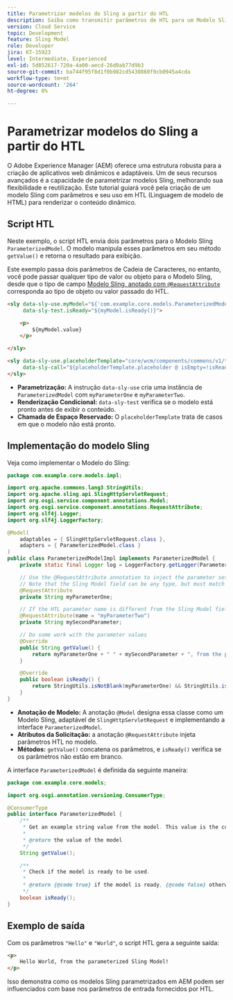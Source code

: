 ```yaml
---
title: Parametrizar modelos do Sling a partir do HTL
description: Saiba como transmitir parâmetros de HTL para um Modelo Sling em AEM.
version: Cloud Service
topic: Development
feature: Sling Model
role: Developer
jira: KT-15923
level: Intermediate, Experienced
exl-id: 5d852617-720a-4a00-aecd-26d0ab77d9b3
source-git-commit: ba744f95f8d1f0b982cd5430860f0cb0945a4cda
workflow-type: tm+mt
source-wordcount: '264'
ht-degree: 0%

---
```


# Parametrizar modelos do Sling a partir do HTL

O Adobe Experience Manager (AEM) oferece uma estrutura robusta para a criação de aplicativos web dinâmicos e adaptáveis. Um de seus recursos avançados é a capacidade de parametrizar modelos Sling, melhorando sua flexibilidade e reutilização. Este tutorial guiará você pela criação de um modelo Sling com parâmetros e seu uso em HTL (Linguagem de modelo de HTML) para renderizar o conteúdo dinâmico.

## Script HTL

Neste exemplo, o script HTL envia dois parâmetros para o Modelo Sling `ParameterizedModel`. O modelo manipula esses parâmetros em seu método `getValue()` e retorna o resultado para exibição.

Este exemplo passa dois parâmetros de Cadeia de Caracteres, no entanto, você pode passar qualquer tipo de valor ou objeto para o Modelo Sling, desde que o tipo de campo [Modelo Sling, anotado com `@RequestAttribute`](#sling-model-implementation) corresponda ao tipo de objeto ou valor passado do HTL.

```html
<sly data-sly-use.myModel="${'com.example.core.models.ParameterizedModel' @ myParameterOne='Hello', myParameterTwo='World'}"
     data-sly-test.isReady="${myModel.isReady()}">

    <p>
        ${myModel.value}
    </p>

</sly>

<sly data-sly-use.placeholderTemplate="core/wcm/components/commons/v1/templates.html"
     data-sly-call="${placeholderTemplate.placeholder @ isEmpty=!isReady}">
</sly>
```

- **Parametrização:** A instrução `data-sly-use` cria uma instância de `ParameterizedModel` com `myParameterOne` e `myParameterTwo`.
- **Renderização Condicional:** `data-sly-test` verifica se o modelo está pronto antes de exibir o conteúdo.
- **Chamada de Espaço Reservado:** O `placeholderTemplate` trata de casos em que o modelo não está pronto.

## Implementação do modelo Sling

Veja como implementar o Modelo do Sling:

```java
package com.example.core.models.impl;

import org.apache.commons.lang3.StringUtils;
import org.apache.sling.api.SlingHttpServletRequest;
import org.osgi.service.component.annotations.Model;
import org.osgi.service.component.annotations.RequestAttribute;
import org.slf4j.Logger;
import org.slf4j.LoggerFactory;

@Model(
    adaptables = { SlingHttpServletRequest.class },
    adapters = { ParameterizedModel.class }
)
public class ParameterizedModelImpl implements ParameterizedModel {
    private static final Logger log = LoggerFactory.getLogger(ParameterizedModelImpl.class);

    // Use the @RequestAttribute annotation to inject the parameter set in the HTL.
    // Note that the Sling Model field can be any type, but must match the type of object or value passed from HTL.
    @RequestAttribute
    private String myParameterOne;

    // If the HTL parameter name is different from the Sling Model field name, use the name attribute to specify the HTL parameter name
    @RequestAttribute(name = "myParameterTwo")
    private String mySecondParameter;

    // Do some work with the parameter values
    @Override
    public String getValue() {
        return myParameterOne + " " + mySecondParameter + ", from the parameterized Sling Model!";
    }

    @Override
    public boolean isReady() {
        return StringUtils.isNotBlank(myParameterOne) && StringUtils.isNotBlank(mySecondParameter);
    }
}
```

- **Anotação de Modelo:** A anotação `@Model` designa essa classe como um Modelo Sling, adaptável de `SlingHttpServletRequest` e implementando a interface `ParameterizedModel`.
- **Atributos da Solicitação:** a anotação `@RequestAttribute` injeta parâmetros HTL no modelo.
- **Métodos:** `getValue()` concatena os parâmetros, e `isReady()` verifica se os parâmetros não estão em branco.

A interface `ParameterizedModel` é definida da seguinte maneira:

```java
package com.example.core.models;

import org.osgi.annotation.versioning.ConsumerType;

@ConsumerType
public interface ParameterizedModel {
    /**
     * Get an example string value from the model. This value is the concatenation of the two parameters.
     * 
     * @return the value of the model
     */
    String getValue();

    /**
     * Check if the model is ready to be used.
     *
     * @return {@code true} if the model is ready, {@code false} otherwise
     */
    boolean isReady();
}
```

## Exemplo de saída

Com os parâmetros `"Hello"` e `"World"`, o script HTL gera a seguinte saída:

```html
<p>
    Hello World, from the parameterized Sling Model!
</p>
```

Isso demonstra como os modelos Sling parametrizados em AEM podem ser influenciados com base nos parâmetros de entrada fornecidos por HTL.
